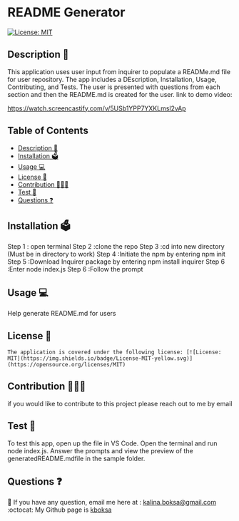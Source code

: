 # README Generator

[![License: MIT](https://img.shields.io/badge/License-MIT-yellow.svg)](https://opensource.org/licenses/MIT)

## Description 📝

This application uses user input from inquirer to populate a READMe.md file for user repository. The app includes a DEscription, Installation, Usage, Contributing, and Tests. The user is presented with questions from each section and then the README.md is created for the user.
link to demo video:

https://watch.screencastify.com/v/5USb1YPP7YXKLmsl2vAp

## Table of Contents

- [Description 📝](#description-)
- [Installation 🗳](#installation-)
- [Usage 💻](#usage-)
- [License 🚀](#license-)
- [Contribution 👩🏻‍💻](#contribution-)
- [Test 🧩](#test-)
- [Questions ❓](#questions-)

## Installation 🗳

Step 1 : open terminal
Step 2 :clone the repo
Step 3 :cd into new directory (Must be in directory to work)
Step 4 :Initiate the npm by entering npm init
Step 5 :Download Inquirer package by entering npm install inquirer
Step 6 :Enter node index.js
Step 6 :Follow the prompt

## Usage 💻

Help generate README.md for users

## License 🚀

    The application is covered under the following license: [![License: MIT](https://img.shields.io/badge/License-MIT-yellow.svg)](https://opensource.org/licenses/MIT)

## Contribution 👩🏻‍💻

if you would like to contribute to this project please reach out to me by email

## Test 🧩

To test this app, open up the file in VS Code. Open the terminal and run node index.js. Answer the prompts and view the preview of the generatedREADME.mdfile in the sample folder.

## Questions ❓

📩 If you have any question, email me here at : kalina.boksa@gmail.com<br/>
:octocat: My Github page is [kboksa](https://github.com/kboksa)
